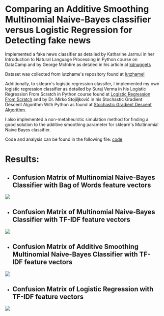 # Comparing an Additive Smoothing Multinomial Naive-Bayes classifier versus Logistic Regression for Detecting fake news 

Implemented a fake news classifier as detailed by Katharine Jarmul in her Introduction to Natural Language Processing in Python course on DataCamp and by George McIntire as detaled in his article at [kdnuggets](https://www.kdnuggets.com/2017/04/machine-learning-fake-news-accuracy.html) 

Dataset was collected from lutzhame's repository found at [lutzhamel](https://github.com/lutzhamel/fake-news/blob/master/data/fake_or_real_news.csv) 

Additionally, to sklearn's logistic regression classifer, I implemented my own logistic regression classifier as detailed by Suraj Verma in his Logistic Regression From Scratch in Python course found at [Logistic Regression From Scratch](https://towardsdatascience.com/logistic-regression-from-scratch-in-python-ec66603592e2) and by Dr. Mirko Stojiljković in his Stochastic Gradient Descent Algorithm With Python as found at [Stochastic Gradient Descent Algorithm](https://realpython.com/gradient-descent-algorithm-python/).

I also implemented a non-metaheurstic simulation method for finding a good solution to the additive smoothing parameter for sklearn's Multinomial Naive Bayes classifier. 

Code and analysis can be found in the following file: [code](https://github.com/aCStandke/SimpleFakeOrRealClassifier/blob/main/Building%20a%20%22fake%20news%22%20classifier.ipynb)

# Results:

  * ## Confusion Matrix of Multinomial Naive-Bayes Classifier with Bag of Words feature vectors
  ![](https://github.com/aCStandke/MultinomialNaiveBayes-vs-LogisticRegression/blob/main/BagOfWords_MultiNB.png)

  * ##  Confusion Matrix of Multinomial Naive-Bayes Classifier with TF-IDF feature vectors
   ![](https://github.com/aCStandke/MultinomialNaiveBayes-vs-LogisticRegression/blob/main/TfIdf_MultiNB.png)
   
  * ##  Confusion Matrix of Additive Smoothing Multinomial Naive-Bayes Classifier with TF-IDF feature vectors
   ![](https://github.com/aCStandke/MultinomialNaiveBayes-vs-LogisticRegression/blob/main/TfIdf_SmoothMultiNB.png)

  * ## Confusion Matrix of Logistic Regression with TF-IDF feature vectors
   ![](https://github.com/aCStandke/MultinomialNaiveBayes-vs-LogisticRegression/blob/main/TfIdf_LogisticRegression.png)
